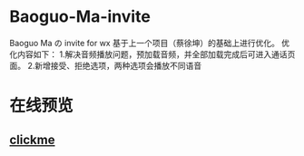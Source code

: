 # Baoguo-Ma-invite
Baoguo Ma の invite for wx
基于上一个项目（蔡徐坤）的基础上进行优化。
优化内容如下：
  1.解决音频播放问题，预加载音频，并全部加载完成后可进入通话页面。
  2.新增接受、拒绝选项，两种选项会播放不同语音
# 在线预览
## [clickme](https://printg.github.io/Baoguo-Ma-invite/ "clickme")
